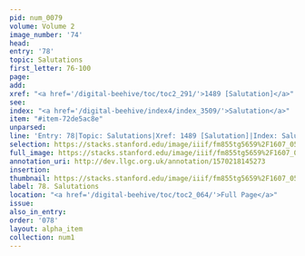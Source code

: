 ```yaml
---
pid: num_0079
volume: Volume 2
image_number: '74'
head: 
entry: '78'
topic: Salutations
first_letter: 76-100
page: 
add: 
xref: "<a href='/digital-beehive/toc/toc2_291/'>1489 [Salutation]</a>"
see: 
index: "<a href='/digital-beehive/index4/index_3509/'>Salutation</a>"
item: "#item-72de5ac8e"
unparsed: 
line: 'Entry: 78|Topic: Salutations|Xref: 1489 [Salutation]|Index: Salutation|#item-72de5ac8e'
selection: https://stacks.stanford.edu/image/iiif/fm855tg5659%2F1607_0541/725,3433,3036,585/full/0/default.jpg
full_image: https://stacks.stanford.edu/image/iiif/fm855tg5659%2F1607_0541/full/full/0/default.jpg
annotation_uri: http://dev.llgc.org.uk/annotation/1570218145273
insertion: 
thumbnail: https://stacks.stanford.edu/image/iiif/fm855tg5659%2F1607_0541/725,3433,600,180/250,/0/default.jpg
label: 78. Salutations
location: "<a href='/digital-beehive/toc/toc2_064/'>Full Page</a>"
issue: 
also_in_entry: 
order: '078'
layout: alpha_item
collection: num1
---
```

